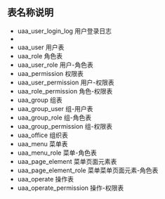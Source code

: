 ## 表名称说明

* uaa_user_login_log 用户登录日志
*
* uaa_user 用户表
* uaa_role 角色表
* uaa_user_role 用户-角色表
* uaa_permission 权限表
* uaa_user_permission 用户-权限表
* uaa_role_permission 角色-权限表
* uaa_group 组表
* uaa_group_user 组-用户表
* uaa_group_role 组-角色表
* uaa_group_permission 组-权限表
* uaa_office 组织表
* uaa_menu 菜单表
* uaa_menu_role 菜单-角色表
* uaa_page_element 菜单页面元素表
* uaa_page_element_role 菜单菜单页面元素-角色表
* uaa_operate 操作表
* uaa_operate_permission 操作-权限表